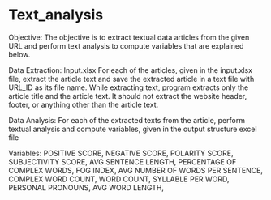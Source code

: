 # Text_analysis

Objective:
The objective  is to extract textual data articles from the given URL and perform text analysis to compute variables that are explained below. 

Data Extraction:
Input.xlsx
For each of the articles, given in the input.xlsx file, extract the article text and save the extracted article in a text file with URL_ID as its file name.
While extracting text, program extracts only the article title and the article text. It should not extract the website header, footer, or anything other than the article text. 

Data Analysis:
For each of the extracted texts from the article, perform textual analysis and compute variables, given in the output structure excel file

Variables:
POSITIVE SCORE,
NEGATIVE SCORE,
POLARITY SCORE,
SUBJECTIVITY SCORE,
AVG SENTENCE LENGTH,
PERCENTAGE OF COMPLEX WORDS,
FOG INDEX,
AVG NUMBER OF WORDS PER SENTENCE,
COMPLEX WORD COUNT,
WORD COUNT,
SYLLABLE PER WORD,
PERSONAL PRONOUNS,
AVG WORD LENGTH,

